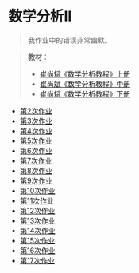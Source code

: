 # 数学分析II

> 我作业中的错误非常幽默。

> **教材**：
>
> - [崔尚斌《数学分析教程》上册](../../public/Book/崔尚斌.++数学分析教程.1.pdf.pdf)
> - [崔尚斌《数学分析教程》中册](../../public/Book/崔尚斌.++数学分析教程.2.pdf(1).pdf)
> - [崔尚斌《数学分析教程》下册](../../public/Book/数学分析教程（崔尚斌）下册.pdf)


- [第2次作业](./作业/第2次%20乐绎华%2023363017.pdf)
- [第3次作业](./作业/第3次%20乐绎华%2023363017.pdf)
- [第4次作业](./作业/第4次%20乐绎华%2023363017%20.pdf)
- [第5次作业](./作业/第5次%20乐绎华%2023363017%20.pdf)
- [第6次作业](./作业/第6次%20乐绎华%2023363017%20.pdf)
- [第7次作业](./作业/第7次%20乐绎华%2023363017.pdf)
- [第8次作业](./作业/第8次%20乐绎华%2023363017.pdf)
- [第9次作业](./作业/第9次%20乐绎华%2023363017.pdf)
- [第10次作业](./作业/第10次%20乐绎华%2023363017.pdf)
- [第11次作业](./作业/第11次%20乐绎华%2023363017.pdf)
- [第12次作业](./作业/第12次%20乐绎华%2023363017.pdf)
- [第13次作业](./作业/第13次%20乐绎华%2023363017.pdf)
- [第14次作业](./作业/第14次%20乐绎华%2023363017.pdf)
- [第15次作业](./作业/第15次%20乐绎华%2023363017.pdf)
- [第16次作业](./作业/第16次%20乐绎华%2023363017.pdf)
- [第17次作业](./作业/第17次%20乐绎华%2023363017.pdf)
